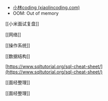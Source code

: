 - [小林coding (xiaolincoding.com)](https://xiaolincoding.com/)
- OOM: Out of memory

[[小米面试复盘]]

[[网络]]

[[操作系统]]

[[数据结构]]

[https://www.sqltutorial.org/sql-cheat-sheet/](https://www.sqltutorial.org/sql-cheat-sheet/)

  

[[面经整理]]

[[面经整理]]